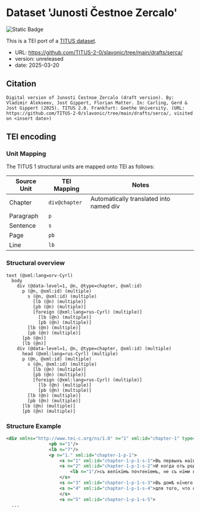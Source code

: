 # Dataset 'Junosti Čestnoe Zercalo'

![Static Badge](https://img.shields.io/badge/TEI_validation-passing-green)

This is a TEI port of a [TITUS dataset](http://titus.uni-frankfurt.de/texte/etcs/slav/aruss/sercalo/serca.htm).

* URL: https://github.com/TITUS-2-0/slavonic/tree/main/drafts/serca/
* version: unreleased
* date: 2025-03-20

## Citation
```text
Digital version of Junosti Čestnoe Zercalo (draft version). By: Vladimir Alekseev, Jost Gippert, Florian Matter. In: Carling, Gerd & Jost Gippert (2025). TITUS 2.0. Frankfurt: Goethe University. (URL: https://github.com/TITUS-2-0/slavonic/tree/main/drafts/serca/, visited on <insert date>)
```

## TEI encoding


### Unit Mapping
The TITUS 1 structural units are mapped onto TEI as follows:

| Source Unit | TEI Mapping | Notes |
|-------------|-------------|-------|
| Chapter | `div@chapter` | Automatically translated into named div |
| Paragraph | `p` |  |
| Sentence | `s` |  |
| Page | `pb` |  |
| Line | `lb` |  |

### Structural overview
```text
text (@xml:lang=orv-Cyrl)
  body
    div (@data-level=1, @n, @type=chapter, @xml:id)
      p (@n, @xml:id) (multiple)
        s (@n, @xml:id) (multiple)
          [lb (@n) (multiple)]
          [pb (@n) (multiple)]
          [foreign (@xml:lang=rus-Cyrl) (multiple)]
            [lb (@n) (multiple)]
            [pb (@n) (multiple)]
        [lb (@n) (multiple)]
        [pb (@n) (multiple)]
      [pb (@n)]
      [lb (@n)]
    div (@data-level=1, @n, @type=chapter, @xml:id) (multiple)
      head (@xml:lang=rus-Cyrl) (multiple)
      p (@n, @xml:id) (multiple)
        s (@n, @xml:id) (multiple)
          [lb (@n) (multiple)]
          [pb (@n) (multiple)]
          [foreign (@xml:lang=rus-Cyrl) (multiple)]
            [lb (@n) (multiple)]
            [pb (@n) (multiple)]
        [lb (@n) (multiple)]
        [pb (@n) (multiple)]
      [lb (@n) (multiple)]
      [pb (@n) (multiple)]
```

### Structure Example

```xml
<div xmlns="http://www.tei-c.org/ns/1.0" n="1" xml:id="chapter-1" type="chapter" data-level="1">
				<pb n="1"/>
				<lb n="7"/>
				<p n="1." xml:id="chapter-1-p-1">
					<s n="1" xml:id="chapter-1-p-1-s-1">Въ первыхъ наïпаче всего должни дѣти отца и матерь въ велïкои чести<lb n="10"/>содержать.</s>
					<s n="2" xml:id="chapter-1-p-1-s-2">И когда отъ родïтелеи что имъ прïказано бываетъ, всегда шляпу въ рукахъ держать, а пред нïми не вздѣвать, и возлѣ ихъ не садïтïся, и прежде<lb n="15"/>оныхъ не засѣдать, при нïхъ во окно всѣмъ тѣломъ не выглядовать,<lb n="17"/>но все потаеннымъ образомъ<pb n="2"/>
						<lb n="1"/>съ велïкïмъ почтенïемъ, не съ нïми врядъ, но немного уступя позади оныхъ къ сторонѣ стоять, подобно яко пажъ нѣкоторыи или слуга.<lb n="5"/>
					</s>
					<s n="3" xml:id="chapter-1-p-1-s-3">Въ домѣ нïчего своïмъ имянемъ не повелѣвать, но имянемъ отца или матере, от челядïнцѣвъ просïтелнымъ образомъ требовать, развѣ что у кого особлïвыя слуги,<lb n="10"/>которыя самому ему подвержены бываютъ.</s>
					<s n="4" xml:id="chapter-1-p-1-s-4">для того, что обычаïно служïтели и челядïнцы не двумъ господамъ и госпожамъ, но токмо одному господïну охотно служатъ.<lb n="15"/>
					</s>
					<s n="5" xml:id="chapter-1-p-1-s-5">
  ...
```
